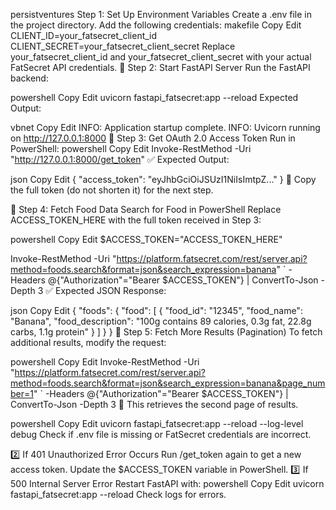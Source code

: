 persistventures
 Step 1: Set Up Environment Variables
Create a .env file in the project directory.
Add the following credentials:
makefile
Copy
Edit
CLIENT_ID=your_fatsecret_client_id
CLIENT_SECRET=your_fatsecret_client_secret
Replace your_fatsecret_client_id and your_fatsecret_client_secret with your actual FatSecret API credentials.
🔹 Step 2: Start FastAPI Server
Run the FastAPI backend:

powershell
Copy
Edit
uvicorn fastapi_fatsecret:app --reload
Expected Output:

vbnet
Copy
Edit
INFO:     Application startup complete.
INFO:     Uvicorn running on http://127.0.0.1:8000
🔹 Step 3: Get OAuth 2.0 Access Token
Run in PowerShell:
powershell
Copy
Edit
Invoke-RestMethod -Uri "http://127.0.0.1:8000/get_token"
✅ Expected Output:

json
Copy
Edit
{
  "access_token": "eyJhbGciOiJSUzI1NiIsImtpZ..."
}
🔹 Copy the full token (do not shorten it) for the next step.

🔹 Step 4: Fetch Food Data
Search for Food in PowerShell
Replace ACCESS_TOKEN_HERE with the full token received in Step 3:

powershell
Copy
Edit
$ACCESS_TOKEN="ACCESS_TOKEN_HERE"

Invoke-RestMethod -Uri "https://platform.fatsecret.com/rest/server.api?method=foods.search&format=json&search_expression=banana" `
-Headers @{"Authorization"="Bearer $ACCESS_TOKEN"} | ConvertTo-Json -Depth 3
✅ Expected JSON Response:

json
Copy
Edit
{
  "foods": {
    "food": [
      {
        "food_id": "12345",
        "food_name": "Banana",
        "food_description": "100g contains 89 calories, 0.3g fat, 22.8g carbs, 1.1g protein"
      }
    ]
  }
}
🔹 Step 5: Fetch More Results (Pagination)
To fetch additional results, modify the request:

powershell
Copy
Edit
Invoke-RestMethod -Uri "https://platform.fatsecret.com/rest/server.api?method=foods.search&format=json&search_expression=banana&page_number=1" `
-Headers @{"Authorization"="Bearer $ACCESS_TOKEN"} | ConvertTo-Json -Depth 3
🔹 This retrieves the second page of results.


powershell
Copy
Edit
uvicorn fastapi_fatsecret:app --reload --log-level debug
Check if .env file is missing or FatSecret credentials are incorrect.

2️⃣ If 401 Unauthorized Error Occurs
Run /get_token again to get a new access token.
Update the $ACCESS_TOKEN variable in PowerShell.
3️⃣ If 500 Internal Server Error
Restart FastAPI with:
powershell
Copy
Edit
uvicorn fastapi_fatsecret:app --reload
Check logs for errors.
